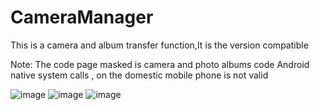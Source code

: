 # CameraManager
This is a camera and album transfer function,It is the version compatible

Note: The code page masked is camera and photo albums code Android native system calls , on the domestic mobile phone is not valid

![image](https://github.com/FreetoflyBai/CameraManager/tree/master/screenshots/1.png)
![image](https://github.com/FreetoflyBai/CameraManager/tree/master/screenshots/2.png)
![image](https://github.com/FreetoflyBai/CameraManager/tree/master/screenshots/3.png)
